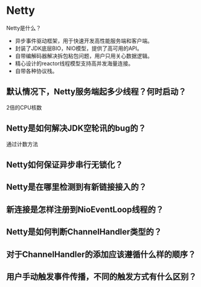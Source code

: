 # Netty

Netty是什么？

* 异步事件驱动框架，用于快速开发高性能服务端和客户端。
* 封装了JDK底层BIO，NIO模型，提供了高可用的API。
* 自带编解码器解决拆包粘包问题，用户只用关心数据逻辑。
* 精心设计的reactor线程模型支持高并发海量连接。
* 自带各种协议栈。

## 默认情况下，Netty服务端起多少线程？何时启动？

2倍的CPU核数

## Netty是如何解决JDK空轮讯的bug的？

通过计数方法

## Netty如何保证异步串行无锁化？

## Netty是在哪里检测到有新链接接入的？

## 新连接是怎样注册到NioEventLoop线程的？


## Netty是如何判断ChannelHandler类型的？

## 对于ChannelHandler的添加应该遵循什么样的顺序？

## 用户手动触发事件传播，不同的触发方式有什么区别？

